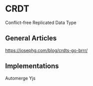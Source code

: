 # CRDT
Conflict-free Replicated Data Type

## General Articles
https://josephg.com/blog/crdts-go-brrr/

## Implementations
Automerge
Yjs